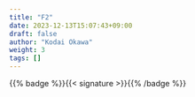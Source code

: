 ```yaml
---
title: "F2"
date: 2023-12-13T15:07:43+09:00
draft: false
author: "Kodai Okawa"
weight: 3
tags: []
---
```


{{% badge %}}{{< signature >}}{{% /badge %}}
